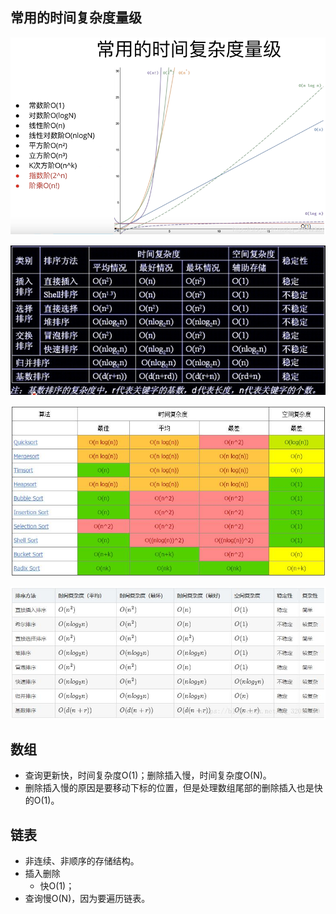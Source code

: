 ## 常用的时间复杂度量级

![image-20210809124356322](_md-pic/数据结构&算法-随笔/image-20210809124356322.png)

![image-20210809124038742](_md-pic/数据结构&算法-随笔/image-20210809124038742.png)

![image-20210809124540967](_md-pic/数据结构&算法-随笔/image-20210809124540967.png)

![image-20210809124626224](_md-pic/数据结构&算法-随笔/image-20210809124626224.png)

## 数组

- 查询更新快，时间复杂度O(1)；删除插入慢，时间复杂度O(N)。
- 删除插入慢的原因是要移动下标的位置，但是处理数组尾部的删除插入也是快的O(1)。

## 链表

- 非连续、非顺序的存储结构。
- 插入删除
  - 快O(1)；
- 查询慢O(N)，因为要遍历链表。

